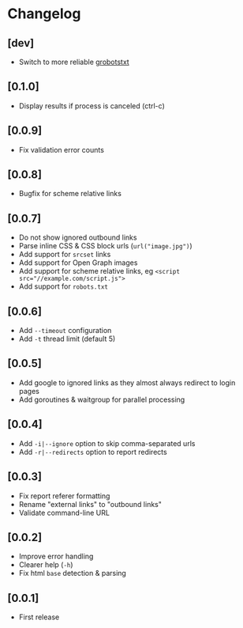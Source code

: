 # Changelog

## [dev]

- Switch to more reliable [grobotstxt](https://github.com/jimsmart/grobotstxt)


## [0.1.0]

- Display results if process is canceled (ctrl-c)


## [0.0.9]

- Fix validation error counts


## [0.0.8]

- Bugfix for scheme relative links


## [0.0.7]

- Do not show ignored outbound links
- Parse inline CSS & CSS block urls (`url("image.jpg")`)
- Add support for `srcset` links
- Add support for Open Graph images
- Add support for scheme relative links, eg `<script src="//example.com/script.js">`
- Add support for `robots.txt`


## [0.0.6]

- Add `--timeout` configuration
- Add `-t` thread limit (default 5) 


## [0.0.5]

- Add google to ignored links as they almost always redirect to login pages
- Add goroutines & waitgroup for parallel processing


## [0.0.4]

- Add `-i|--ignore` option to skip comma-separated urls
- Add `-r|--redirects` option to report redirects


## [0.0.3]

- Fix report referer formatting
- Rename "external links" to "outbound links"
- Validate command-line URL


## [0.0.2]

- Improve error handling
- Clearer help (`-h`)
- Fix html `base` detection & parsing


## [0.0.1]
- First release